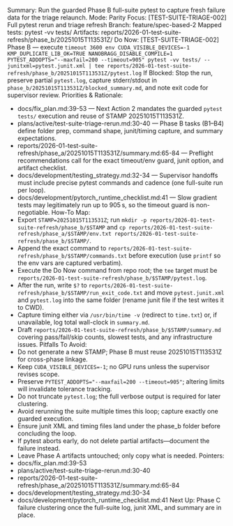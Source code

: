 Summary: Run the guarded Phase B full-suite pytest to capture fresh failure data for the triage relaunch.
Mode: Parity
Focus: [TEST-SUITE-TRIAGE-002] Full pytest rerun and triage refresh
Branch: feature/spec-based-2
Mapped tests: pytest -vv tests/
Artifacts: reports/2026-01-test-suite-refresh/phase_b/20251015T113531Z/
Do Now: [TEST-SUITE-TRIAGE-002] Phase B — execute `timeout 3600 env CUDA_VISIBLE_DEVICES=-1 KMP_DUPLICATE_LIB_OK=TRUE NANOBRAGG_DISABLE_COMPILE=1 PYTEST_ADDOPTS="--maxfail=200 --timeout=905" pytest -vv tests/ --junitxml=pytest.junit.xml | tee reports/2026-01-test-suite-refresh/phase_b/20251015T113531Z/pytest.log`
If Blocked: Stop the run, preserve partial `pytest.log`, capture stderr/stdout in `phase_b/20251015T113531Z/blocked_summary.md`, and note exit code for supervisor review.
Priorities & Rationale:
- docs/fix_plan.md:39-53 — Next Action 2 mandates the guarded `pytest tests/` execution and reuse of STAMP 20251015T113531Z.
- plans/active/test-suite-triage-rerun.md:30-40 — Phase B tasks (B1–B4) define folder prep, command shape, junit/timing capture, and summary expectations.
- reports/2026-01-test-suite-refresh/phase_a/20251015T113531Z/summary.md:65-84 — Preflight recommendations call for the exact timeout/env guard, junit option, and artifact checklist.
- docs/development/testing_strategy.md:32-34 — Supervisor handoffs must include precise pytest commands and cadence (one full-suite run per loop).
- docs/development/pytorch_runtime_checklist.md:41 — Slow gradient tests may legitimately run up to 905 s, so the timeout guard is non-negotiable.
How-To Map:
- Export `STAMP=20251015T113531Z`; run `mkdir -p reports/2026-01-test-suite-refresh/phase_b/$STAMP` and `cp reports/2026-01-test-suite-refresh/phase_a/$STAMP/env.txt reports/2026-01-test-suite-refresh/phase_b/$STAMP/`.
- Append the exact command to `reports/2026-01-test-suite-refresh/phase_b/$STAMP/commands.txt` before execution (use `printf` so the env vars are captured verbatim).
- Execute the Do Now command from repo root; the `tee` target must be `reports/2026-01-test-suite-refresh/phase_b/$STAMP/pytest.log`.
- After the run, write `$?` to `reports/2026-01-test-suite-refresh/phase_b/$STAMP/run_exit_code.txt` and move `pytest.junit.xml` and `pytest.log` into the same folder (rename junit file if the test writes it to CWD).
- Capture timing either via `/usr/bin/time -v` (redirect to `time.txt`) or, if unavailable, log total wall-clock in `summary.md`.
- Draft `reports/2026-01-test-suite-refresh/phase_b/$STAMP/summary.md` covering pass/fail/skip counts, slowest tests, and any infrastructure issues.
Pitfalls To Avoid:
- Do not generate a new STAMP; Phase B must reuse 20251015T113531Z for cross-phase linkage.
- Keep `CUDA_VISIBLE_DEVICES=-1`; no GPU runs unless the supervisor revises scope.
- Preserve `PYTEST_ADDOPTS="--maxfail=200 --timeout=905"`; altering limits will invalidate tolerance tracking.
- Do not truncate `pytest.log`; the full verbose output is required for later clustering.
- Avoid rerunning the suite multiple times this loop; capture exactly one guarded execution.
- Ensure junit XML and timing files land under the phase_b folder before concluding the loop.
- If pytest aborts early, do not delete partial artifacts—document the failure instead.
- Leave Phase A artifacts untouched; only copy what is needed.
Pointers:
- docs/fix_plan.md:39-53
- plans/active/test-suite-triage-rerun.md:30-40
- reports/2026-01-test-suite-refresh/phase_a/20251015T113531Z/summary.md:65-84
- docs/development/testing_strategy.md:30-34
- docs/development/pytorch_runtime_checklist.md:41
Next Up: Phase C failure clustering once the full-suite log, junit XML, and summary are in place.
